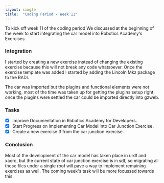 ```yaml
---
layout: single
title:  "Coding Period - Week 11"
---
```

 
To kick off week 11 of the coding period We discussed at the beginning of the week to start integrating the car model into Robotics Academy's Exercises.
 
### Integration
 
I started by creating a new exercise instead of changing the existing exercise because this will not break any code whatsoever. Once the exercise template was added I started by adding the Lincoln Mkz package to the RADI.
 
The car was imported but the plugins and functional elements were not working, most of the time was taken up for getting the plugins setup right, once the plugins were settled the car could be imported directly into gzweb.
 
 
### Tasks
- [x] Improve Documentation in Robotics Academy for Developers.
- [x] Start Progress on Implementing Car Model into Car Junction Exercise.
- [x] Create a new exercise 3 from the car junction exercise.
 
### Conclusion
Most of the development of the car model has taken place in urdf and xacro, but the current state of car junction exercise is in sdf, so migrating all these files under a single roof will pave a way to implement remaining exercises as well. The coming week's task will be more focussed towards this.